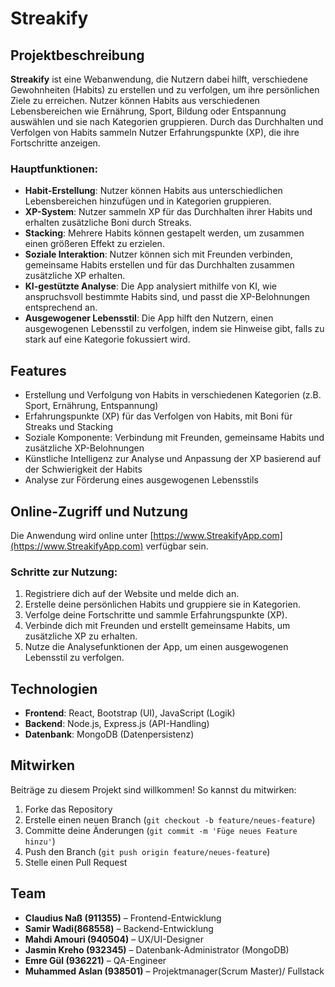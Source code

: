 # Streakify 

## Projektbeschreibung
**Streakify** ist eine Webanwendung, die Nutzern dabei hilft, verschiedene Gewohnheiten (Habits) zu erstellen und zu verfolgen, um ihre persönlichen Ziele zu erreichen. Nutzer können Habits aus verschiedenen Lebensbereichen wie Ernährung, Sport, Bildung oder Entspannung auswählen und sie nach Kategorien gruppieren. Durch das Durchhalten und Verfolgen von Habits sammeln Nutzer Erfahrungspunkte (XP), die ihre Fortschritte anzeigen.

### Hauptfunktionen:
- **Habit-Erstellung**: Nutzer können Habits aus unterschiedlichen Lebensbereichen hinzufügen und in Kategorien gruppieren.
- **XP-System**: Nutzer sammeln XP für das Durchhalten ihrer Habits und erhalten zusätzliche Boni durch Streaks.
- **Stacking**: Mehrere Habits können gestapelt werden, um zusammen einen größeren Effekt zu erzielen.
- **Soziale Interaktion**: Nutzer können sich mit Freunden verbinden, gemeinsame Habits erstellen und für das Durchhalten zusammen zusätzliche XP erhalten.
- **KI-gestützte Analyse**: Die App analysiert mithilfe von KI, wie anspruchsvoll bestimmte Habits sind, und passt die XP-Belohnungen entsprechend an.
- **Ausgewogener Lebensstil**: Die App hilft den Nutzern, einen ausgewogenen Lebensstil zu verfolgen, indem sie Hinweise gibt, falls zu stark auf eine Kategorie fokussiert wird.

## Features
- Erstellung und Verfolgung von Habits in verschiedenen Kategorien (z.B. Sport, Ernährung, Entspannung)
- Erfahrungspunkte (XP) für das Verfolgen von Habits, mit Boni für Streaks und Stacking
- Soziale Komponente: Verbindung mit Freunden, gemeinsame Habits und zusätzliche XP-Belohnungen
- Künstliche Intelligenz zur Analyse und Anpassung der XP basierend auf der Schwierigkeit der Habits
- Analyse zur Förderung eines ausgewogenen Lebensstils

## Online-Zugriff und Nutzung
Die Anwendung wird online unter [https://www.StreakifyApp.com](https://www.StreakifyApp.com) verfügbar sein.

### Schritte zur Nutzung:
1. Registriere dich auf der Website und melde dich an.
2. Erstelle deine persönlichen Habits und gruppiere sie in Kategorien.
3. Verfolge deine Fortschritte und sammle Erfahrungspunkte (XP).
4. Verbinde dich mit Freunden und erstellt gemeinsame Habits, um zusätzliche XP zu erhalten.
5. Nutze die Analysefunktionen der App, um einen ausgewogenen Lebensstil zu verfolgen.

## Technologien
- **Frontend**: React, Bootstrap (UI), JavaScript (Logik)
- **Backend**: Node.js, Express.js (API-Handling)
- **Datenbank**: MongoDB (Datenpersistenz)

## Mitwirken
Beiträge zu diesem Projekt sind willkommen! So kannst du mitwirken:
1. Forke das Repository
2. Erstelle einen neuen Branch (`git checkout -b feature/neues-feature`)
3. Committe deine Änderungen (`git commit -m 'Füge neues Feature hinzu'`)
4. Push den Branch (`git push origin feature/neues-feature`)
5. Stelle einen Pull Request

## Team
- **Claudius Naß (911355)** – Frontend-Entwicklung
- **Samir Wadi(868558)** – Backend-Entwicklung
- **Mahdi Amouri (940504)** – UX/UI-Designer
- **Jasmin Kreho (932345)** – Datenbank-Administrator (MongoDB)
- **Emre Gül (936221)** – QA-Engineer
- **Muhammed Aslan (938501)** – Projektmanager(Scrum Master)/ Fullstack
